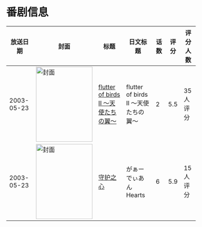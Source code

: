 # 番剧信息

|放送日期|封面|标题|日文标题|话数|评分|评分人数|
|---|---|---|---|---|---|---|
|2003-05-23|<img src="https://bangumi.tv/img/no_icon_subject.png" alt="封面" style="width:150px;height:200px;object-fit:cover;">|[flutter of birds II ～天使たちの翼～](https://bangumi.tv/subject/68669)|flutter of birds II ～天使たちの翼～|2|5.5|35人评分|
|2003-05-23|<img src="https://lain.bgm.tv/pic/cover/c/e0/ed/133675_A77uU.jpg" alt="封面" style="width:150px;height:200px;object-fit:cover;">|[守护之心](https://bangumi.tv/subject/133675)|がぁーでぃあんHearts|6|5.9|15人评分|
